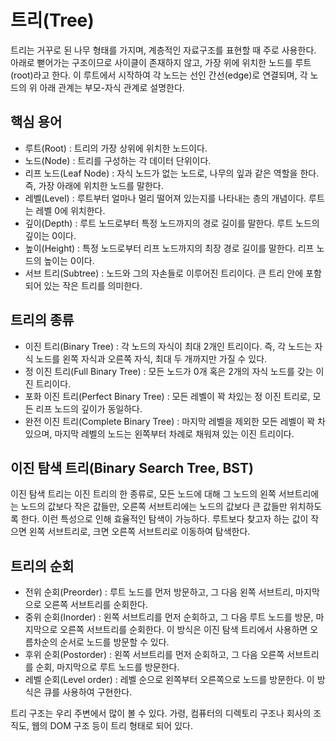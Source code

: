# 트리(Tree)

트리는 거꾸로 된 나무 형태를 가지며, 계층적인 자료구조를 표현할 때 주로 사용한다. 아래로 뻗어가는 구조이므로 사이클이 존재하지 않고, 가장 위에 위치한 노드를 루트(root)라고 한다. 이 루트에서 시작하여 각 노드는 선인 간선(edge)로 연결되며, 각 노드의 위 아래 관계는 부모-자식 관계로 설명한다.

## 핵심 용어

- 루트(Root) : 트리의 가장 상위에 위치한 노드이다.
- 노드(Node) : 트리를 구성하는 각 데이터 단위이다.
- 리프 노드(Leaf Node) : 자식 노드가 없는 노드로, 나무의 잎과 같은 역할을 한다. 즉, 가장 아래에 위치한 노드를 말한다.
- 레벨(Level) : 루트부터 얼마나 멀리 떨어져 있는지를 나타내는 층의 개념이다. 루트는 레벨 0에 위치한다.
- 깊이(Depth) : 루트 노드로부터 특정 노드까지의 경로 길이를 말한다. 루트 노드의 깊이는 0이다.
- 높이(Height) : 특정 노드로부터 리프 노드까지의 최장 경로 길이를 말한다. 리프 노드의 높이는 0이다.
- 서브 트리(Subtree) : 노드와 그의 자손들로 이루어진 트리이다. 큰 트리 안에 포함되어 있는 작은 트리를 의미한다.

## 트리의 종류

- 이진 트리(Binary Tree) : 각 노드의 자식이 최대 2개인 트리이다. 즉, 각 노드는 자식 노드를 왼쪽 자식과 오른쪽 자식, 최대 두 개까지만 가질 수 있다.
- 정 이진 트리(Full Binary Tree) : 모든 노드가 0개 혹은 2개의 자식 노드를 갖는 이진 트리이다.
- 포화 이진 트리(Perfect Binary Tree) : 모든 레벨이 꽉 차있는 정 이진 트리로, 모든 리프 노드의 깊이가 동일하다.
- 완전 이진 트리(Complete Binary Tree) : 마지막 레벨을 제외한 모든 레벨이 꽉 차있으며, 마지막 레벨의 노드는 왼쪽부터 차례로 채워져 있는 이진 트리이다.

## 이진 탐색 트리(Binary Search Tree, BST)

이진 탐색 트리는 이진 트리의 한 종류로, 모든 노드에 대해 그 노드의 왼쪽 서브트리에는 노드의 값보다 작은 값들만, 오른쪽 서브트리에는 노드의 값보다 큰 값들만 위치하도록 한다. 이런 특성으로 인해 효율적인 탐색이 가능하다. 루트보다 찾고자 하는 값이 작으면 왼쪽 서브트리로, 크면 오른쪽 서브트리로 이동하여 탐색한다.

## 트리의 순회

- 전위 순회(Preorder) : 루트 노드를 먼저 방문하고, 그 다음 왼쪽 서브트리, 마지막으로 오른쪽 서브트리를 순회한다.
- 중위 순회(Inorder) : 왼쪽 서브트리를 먼저 순회하고, 그 다음 루트 노드를 방문, 마지막으로 오른쪽 서브트리를 순회한다. 이 방식은 이진 탐색 트리에서 사용하면 오름차순의 순서로 노드를 방문할 수 있다.
- 후위 순회(Postorder) : 왼쪽 서브트리를 먼저 순회하고, 그 다음 오른쪽 서브트리를 순회, 마지막으로 루트 노드를 방문한다.
- 레벨 순회(Level order) : 레벨 순으로 왼쪽부터 오른쪽으로 노드를 방문한다. 이 방식은 큐를 사용하여 구현한다.

트리 구조는 우리 주변에서 많이 볼 수 있다. 가령, 컴퓨터의 디렉토리 구조나 회사의 조직도, 웹의 DOM 구조 등이 트리 형태로 되어 있다.
